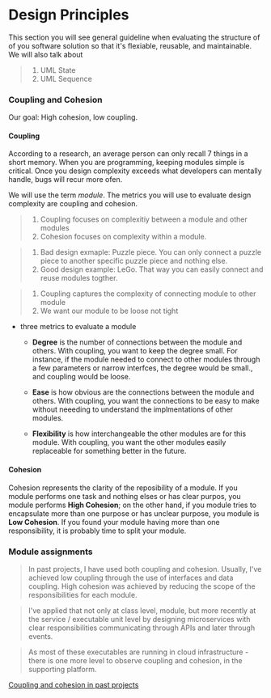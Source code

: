 # Design Principles

This section you will see general guideline when evaluating the structure of  of you software solution so that it's flexiable, reusable, and maintainable. We will also talk about

>1. UML State
>2. UML Sequence


### Coupling and Cohesion


Our goal: High cohesion, low coupling.

#### Coupling 

According to a research, an average person can only recall 7 things in a short memory. When you are programming, keeping modules simple is critical. Once you design complexity exceeds what developers can mentally handle, bugs will recur more ofen.

We will use the term *module*. The metrics you will use to evaluate design complexity are coupling and cohesion.

>1. Coupling focuses on complexitiy between a module and other modules
>2. Cohesion focuses on complexity within a module.


>1. Bad design exmaple:  Puzzle piece. You can only connect a puzzle piece to another specific puzzle piece and nothing else.
>2. Good design example: LeGo. That way you can easily connect and reuse modules togther.

>1. Coupling captures the complexity of connecting module to other module
>2. We want our module to be loose not tight

- three metrics to evaluate a module
  - **Degree** is the number of connections between the module and others. With coupling, you want to keep the degree small. For instance, if the module needed to connect to other modules  through a few parameters or narrow interfces, the degree would be small., and coupling would be loose.

  - **Ease** is how obvious are the connections between the module and others. With coupling, you want the connections to be easy to make without neeeding to understand the implmentations of other modules.

  - **Flexibility** is how interchangeable the other modules are for this module. With coupling, you want the other modules easily replaceable for something better in the future.


#### Cohesion

Cohesion represents the clarity of the reposibility of a module. If you module performs one task and nothing elses or has clear purpos, you module performs **High Cohesion**; on the other hand, if you module tries to encapsulate more than one purpose or has unclear purpose, you module is **Low Cohesion**. If you found your module having more than one responsibility, it is probably time to split your module.


### Module assignments

>In past projects, I have used both coupling and cohesion. Usually, I've achieved low coupling through the use of interfaces and data coupling. High cohesion was achieved by reducing the scope of the responsibilities for each module.

>I've applied that not only at class level, module, but more recently at the service / executable unit level by designing microservices with clear responsibilities communicating through APIs and later through events.

> As most of these executables are running in cloud infrastructure - there is one more level to observe coupling and cohesion, in the supporting platform.

[Coupling and cohesion in past projects](https://www.coursera.org/learn/object-oriented-design/discussions/forums/02bnf2qyEemdNgpPKQDjTg/threads/CRTKsbTYQWWUyrG02DFl6Q)